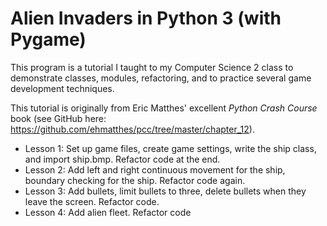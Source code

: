 # Alien Invaders in Python 3 (with Pygame)

This program is a tutorial I taught to my Computer Science 2 class to demonstrate classes, modules, refactoring, and to practice several game development techniques.

This tutorial is originally from Eric Matthes' excellent *Python Crash Course* book (see GitHub here:  https://github.com/ehmatthes/pcc/tree/master/chapter_12).

- Lesson 1:  Set up game files, create game settings, write the ship class, and import ship.bmp. Refactor code at the end.
- Lesson 2:  Add left and right continuous movement for the ship, boundary checking for the ship. Refactor code again.
- Lesson 3:  Add bullets, limit bullets to three, delete bullets when they leave the screen. Refactor code.
- Lesson 4:  Add alien fleet. Refactor code
